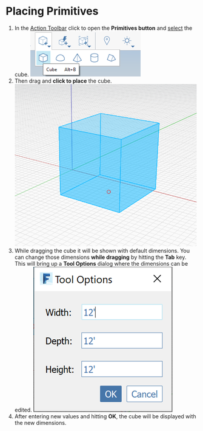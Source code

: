 # Placing Primitives

1. In the [Action Toolbar](https://github.com/FormIt3D/autodesk-formit-360-windows-help/tree/c377e7b8a3b8e43e684321d0b7de867608d317a3/tool-library/tool-bars-extended.md) click to open the **Primitives button** and [select](select-edge-face-or-object.md) the cube.   ![](<../.gitbook/assets/primitive-cube (1).png>)&#x20;
2. Then drag and **click to place** the cube.  ![](<../.gitbook/assets/image-2- (1).png>)  &#x20;
3. While dragging the cube it will be shown with default dimensions. You can change those dimensions **while dragging** by hitting the **Tab** key. This will bring up a **Tool Options** dialog where the dimensions can be edited. ![](<../.gitbook/assets/image (1).png>) &#x20;
4. After entering new values and hitting **OK**, the cube will be displayed with the new dimensions.
